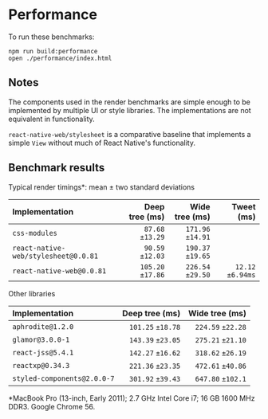 # Performance

To run these benchmarks:

```
npm run build:performance
open ./performance/index.html
```

## Notes

The components used in the render benchmarks are simple enough to be
implemented by multiple UI or style libraries. The implementations are not
equivalent in functionality.

`react-native-web/stylesheet` is a comparative baseline that implements a
simple `View` without much of React Native's functionality.

## Benchmark results

Typical render timings*: mean ± two standard deviations

| Implementation                       | Deep tree (ms)    | Wide tree (ms)    | Tweet (ms)        |
| :--- | ---: | ---: | ---: |
| `css-modules`                        |  `87.68` `±13.29` | `171.96` `±14.91` | |
| `react-native-web/stylesheet@0.0.81` |  `90.59` `±12.03` | `190.37` `±19.65` | |
| `react-native-web@0.0.81`            | `105.20` `±17.86` | `226.54` `±29.50` | `12.12` `±6.94ms` |

Other libraries

| Implementation                       | Deep tree (ms)    | Wide tree (ms)    |
| :--- | ---: | ---: |
| `aphrodite@1.2.0`                    | `101.25` `±18.78` | `224.59` `±22.28` |
| `glamor@3.0.0-1`                     | `143.39` `±23.05` | `275.21` `±21.10` |
| `react-jss@5.4.1`                    | `142.27` `±16.62` | `318.62` `±26.19` |
| `reactxp@0.34.3`                     | `221.36` `±23.35` | `472.61` `±40.86` |
| `styled-components@2.0.0-7`          | `301.92` `±39.43` | `647.80` `±102.1` |

*MacBook Pro (13-inch, Early 2011); 2.7 GHz Intel Core i7; 16 GB 1600 MHz DDR3. Google Chrome 56.
